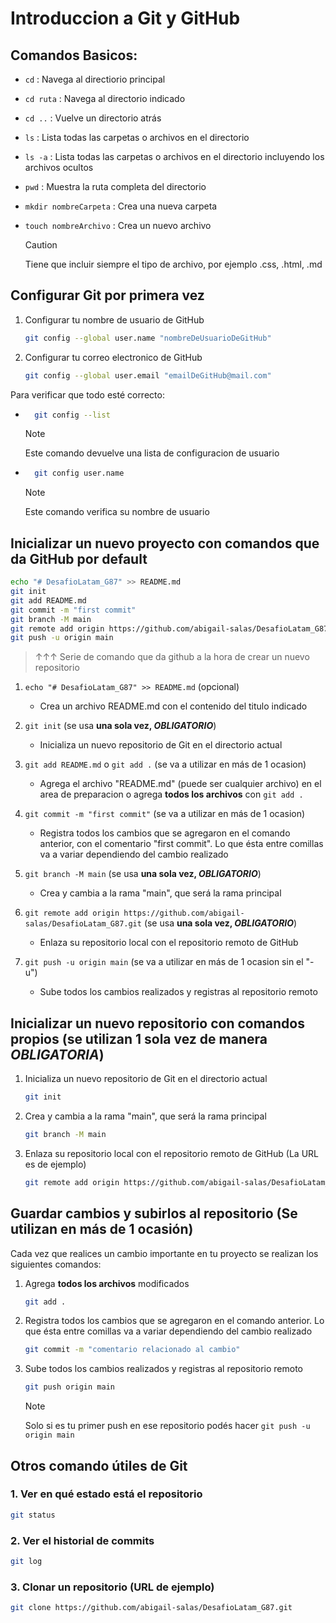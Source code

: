 # Introduccion a Git y GitHub

## Comandos Basicos:

- `cd` : Navega al directiorio principal
- `cd ruta` : Navega al directorio indicado
- `cd ..` : Vuelve un directorio atrás

- `ls` : Lista todas las carpetas o archivos en el directorio
- `ls -a` : Lista todas las carpetas o archivos en el directorio incluyendo los archivos ocultos

- `pwd` : Muestra la ruta completa del directorio

- `mkdir nombreCarpeta` : Crea una nueva carpeta

- `touch nombreArchivo` : Crea un nuevo archivo
  > [!CAUTION]
  > Tiene que incluir siempre el tipo de archivo, por ejemplo .css, .html, .md

## Configurar Git por primera vez

1. Configurar tu nombre de usuario de GitHub

   ```bash
   git config --global user.name "nombreDeUsuarioDeGitHub"
   ```

2. Configurar tu correo electronico de GitHub

   ```bash
   git config --global user.email "emailDeGitHub@mail.com"
   ```

Para verificar que todo esté correcto:

- ```bash
    git config --list
  ```

  > [!NOTE]
  > Este comando devuelve una lista de configuracion de usuario

- ```bash
    git config user.name
  ```
  > [!NOTE]
  > Este comando verifica su nombre de usuario

## Inicializar un nuevo proyecto con comandos que da GitHub por default

```bash
echo "# DesafioLatam_G87" >> README.md
git init
git add README.md
git commit -m "first commit"
git branch -M main
git remote add origin https://github.com/abigail-salas/DesafioLatam_G87.git
git push -u origin main
```

> ↑↑↑ Serie de comando que da github a la hora de crear un nuevo repositorio

1. `echo "# DesafioLatam_G87" >> README.md` (opcional)

   - Crea un archivo README.md con el contenido del titulo indicado

2. `git init` (se usa **una sola vez, _OBLIGATORIO_**)

   - Inicializa un nuevo repositorio de Git en el directorio actual

3. `git add README.md` o `git add .` (se va a utilizar en más de 1 ocasion)

   - Agrega el archivo "README.md" (puede ser cualquier archivo) en el area de preparacion o agrega **todos los archivos** con `git add .`

4. `git commit -m "first commit"` (se va a utilizar en más de 1 ocasion)

   - Registra todos los cambios que se agregaron en el comando anterior, con el comentario "first commit". Lo que ésta entre comillas va a variar dependiendo del cambio realizado

5. `git branch -M main` (se usa **una sola vez, _OBLIGATORIO_**)

   - Crea y cambia a la rama "main", que será la rama principal

6. `git remote add origin https://github.com/abigail-salas/DesafioLatam_G87.git` (se usa **una sola vez, _OBLIGATORIO_**)

   - Enlaza su repositorio local con el repositorio remoto de GitHub

7. `git push -u origin main` (se va a utilizar en más de 1 ocasion sin el "-u")

   - Sube todos los cambios realizados y registras al repositorio remoto

## Inicializar un nuevo repositorio con comandos propios (**se utilizan 1 sola vez de manera _OBLIGATORIA_**)

1. Inicializa un nuevo repositorio de Git en el directorio actual

   ```bash
   git init
   ```

2. Crea y cambia a la rama "main", que será la rama principal

   ```bash
   git branch -M main
   ```

3. Enlaza su repositorio local con el repositorio remoto de GitHub (La URL es de ejemplo)

   ```bash
   git remote add origin https://github.com/abigail-salas/DesafioLatam_G87.git
   ```

## Guardar cambios y subirlos al repositorio (Se utilizan en más de 1 ocasión)

Cada vez que realices un cambio importante en tu proyecto se realizan los siguientes comandos:

1. Agrega **todos los archivos** modificados

   ```bash
   git add .
   ```

2. Registra todos los cambios que se agregaron en el comando anterior. Lo que ésta entre comillas va a variar dependiendo del cambio realizado

   ```bash
   git commit -m "comentario relacionado al cambio"
   ```

3. Sube todos los cambios realizados y registras al repositorio remoto

   ```bash
   git push origin main
   ```
   > [!NOTE]
   > Solo si es tu primer push en ese repositorio podés hacer `git push -u origin main`

## Otros comando útiles de Git

### 1. Ver en qué estado está el repositorio

```bash
git status
```

### 2. Ver el historial de commits

```bash
git log
```

### 3. Clonar un repositorio (URL de ejemplo)

```bash
git clone https://github.com/abigail-salas/DesafioLatam_G87.git
```
